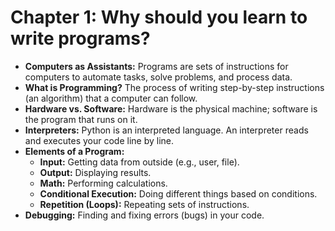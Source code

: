 
# Chapter 1: Why should you learn to write programs?

* **Computers as Assistants:** Programs are sets of instructions for computers to automate tasks, solve problems, and process data.
* **What is Programming?** The process of writing step-by-step instructions (an algorithm) that a computer can follow.
* **Hardware vs. Software:** Hardware is the physical machine; software is the program that runs on it.
* **Interpreters:** Python is an interpreted language. An interpreter reads and executes your code line by line.
* **Elements of a Program:**
    * **Input:** Getting data from outside (e.g., user, file).
    * **Output:** Displaying results.
    * **Math:** Performing calculations.
    * **Conditional Execution:** Doing different things based on conditions.
    * **Repetition (Loops):** Repeating sets of instructions.
* **Debugging:** Finding and fixing errors (bugs) in your code.